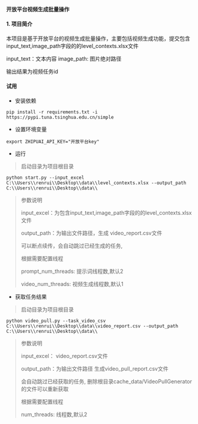 #### 开放平台视频生成批量操作

#### 1. 项目简介
本项目是基于开放平台的视频生成批量操作，主要包括视频生成功能，提交包含input_text,image_path字段的的level_contexts.xlsx文件

input_text：文本内容
image_path: 图片绝对路径

输出结果为视频任务id


#### 试用

- 安装依赖
```shell
pip install -r requirements.txt -i https://pypi.tuna.tsinghua.edu.cn/simple

```


- 设置环境变量
```shell
export ZHIPUAI_API_KEY="开放平台key" 
```

- 运行

> 启动目录为项目根目录

```shell
python start.py --input_excel C:\\Users\\renrui\\Desktop\\data\\level_contexts.xlsx --output_path C:\\Users\\renrui\\Desktop\\data\\
```

> 参数说明
> 
> input_excel：为包含input_text,image_path字段的的level_contexts.xlsx文件
> 
> output_path：为输出文件路径，生成 video_report.csv文件
> 
> 可以断点续传，会自动跳过已经生成的任务, 
> 
> 根据需要配置线程
> 
> prompt_num_threads: 提示词线程数,默认2
> 
> video_num_threads: 视频生成线程数,默认1
> 

- 获取任务结果 

> 启动目录为项目根目录
```shell
python video_pull.py --task_video_csv C:\\Users\\renrui\\Desktop\\data\\video_report.csv --output_path C:\\Users\\renrui\\Desktop\\data\\
```
> 参数说明
> 
> input_excel： video_report.csv文件
> 
> output_path：为输出文件路径 生成video_pull_report.csv文件
> 
> 会自动跳过已经获取的任务, 删除根目录cache_data/VideoPullGenerator的文件可以重新获取
> 
> 根据需要配置线程
> 
> num_threads: 线程数,默认2
> 